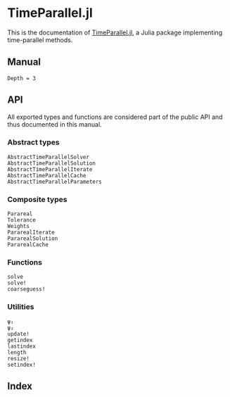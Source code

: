 # TimeParallel.jl

This is the documentation of [TimeParallel.jl](https://github.com/giancarloantonucci/TimeParallel.jl), a Julia package implementing time-parallel methods.

## Manual

```@contents
Depth = 3
```

## API

All exported types and functions are considered part of the public API and thus documented in this manual.

### Abstract types

```@docs
AbstractTimeParallelSolver
AbstractTimeParallelSolution
AbstractTimeParallelIterate
AbstractTimeParallelCache
AbstractTimeParallelParameters
```

### Composite types

```@docs
Parareal
Tolerance
Weights
PararealIterate
PararealSolution
PararealCache
```

### Functions

```@docs
solve
solve!
coarseguess!
```

### Utilities

```@docs
ψ₁
ψ₂
update!
getindex
lastindex
length
resize!
setindex!
```

## Index

```@index
```
